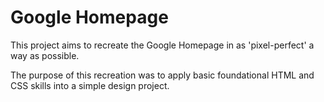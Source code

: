 # Google Homepage
This project aims to recreate the Google Homepage in as 'pixel-perfect' a way as possible.

The purpose of this recreation was to apply basic foundational HTML and CSS skills into a simple design project.
